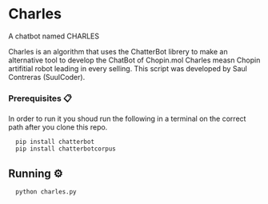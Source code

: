 # Charles
A chatbot named CHARLES

Charles is an algorithm that uses the ChatterBot librery 
to make an alternative tool to develop the ChatBot of 
Chopin.mol Charles measn Chopin artifitial robot leading
in every selling. This script was developed by Saul
Contreras (SuulCoder).

### Prerequisites 📋

In order to run it you shoud run the following in a terminal on the correct path after you clone this repo.

      pip install chatterbot
      pip install chatterbotcorpus
      
## Running ⚙️

      python charles.py
